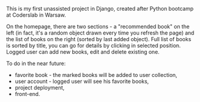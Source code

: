 This is my first unassisted project in Django, created after Python bootcamp at Coderslab in Warsaw.

On the homepage, there are two sections - a "recommended book" on the left (in fact, it's a random object drawn every time you refresh the page) and the list of books on the right (sorted by last added object).
Full list of books is sorted by title, you can go for details by clicking in selected position.
Logged user can add new books, edit and delete existing one.

To do in the near future:
- favorite book - the marked books will be added to user collection,
- user account - logged user will see his favorite books,
- project deployment,
- front-end.


